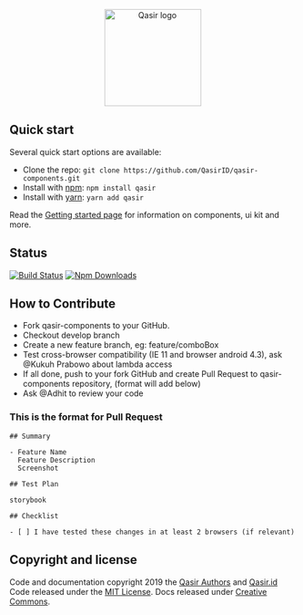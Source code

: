 <p align="center">
  <a href="https://www.qasir.id/">
    <img src="https://www.qasir.id/images/revamp-new-img/red.svg" alt="Qasir logo" width="170" height="170">
  </a>
</p>



## Quick start

Several quick start options are available:

- Clone the repo: `git clone https://github.com/QasirID/qasir-components.git`
- Install with [npm](https://www.npmjs.com/): `npm install qasir`
- Install with [yarn](https://yarnpkg.com/): `yarn add qasir`

Read the [Getting started page](http://qasirid.github.io/qasir-components) for information on components, ui kit and more.

## Status
[![Build Status](https://travis-ci.org/QasirID/qasir-components.svg?branch=master)](https://travis-ci.org/QasirID/qasir-components)
[![Npm Downloads](https://img.shields.io/npm/dm/qasir.svg)](https://www.npmjs.com/package/qasir)

## How to Contribute

- Fork qasir-components to your GitHub. 
- Checkout develop branch
- Create a new feature branch, eg: feature/comboBox
- Test cross-browser compatibility (IE 11 and browser android 4.3), ask @Kukuh Prabowo about lambda access
- If all done, push to your fork GitHub and create Pull Request to qasir-components repository, (format will add below)
- Ask @Adhit to review your code


### This is the format for Pull Request
```
## Summary

- Feature Name 
  Feature Description
  Screenshot

## Test Plan

storybook

## Checklist

- [ ] I have tested these changes in at least 2 browsers (if relevant)
```


## Copyright and license

Code and documentation copyright 2019 the [Qasir Authors](https://github.com/QasirID/qasir-components/graphs/contributors) and [Qasir.id](https://www.qasir.id) Code released under the [MIT License](https://github.com/QasirID/qasir-components/blob/develop/LICENSE). Docs released under [Creative Commons](https://creativecommons.org/licenses/by/3.0/).
